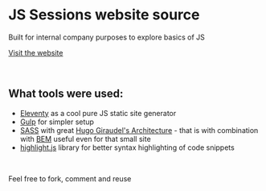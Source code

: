 JS Sessions website source
===

Built for internal company purposes to explore basics of JS

[Visit the website](https://js-sessions.netlify.com/)

<br>

What tools were used:
---
* [Eleventy](https://www.11ty.io/) as a cool pure JS static site generator
* [Gulp](https://gulpjs.com/) for simpler setup
* [SASS](https://sass-lang.com/) with great [Hugo Giraudel's Architecture](https://sass-guidelin.es/) - that is with combination with [BEM](http://getbem.com/) useful even for that small site
* [highlight.js](https://highlightjs.org/) library for better syntax highlighting of code snippets

<br>

Feel free to fork, comment and reuse